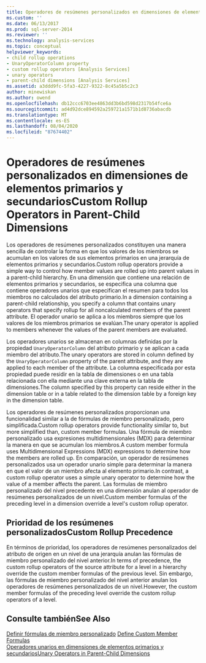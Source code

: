 ```yaml
---
title: Operadores de resúmenes personalizados en dimensiones de elementos primarios y secundarios | Microsoft Docs
ms.custom: ''
ms.date: 06/13/2017
ms.prod: sql-server-2014
ms.reviewer: ''
ms.technology: analysis-services
ms.topic: conceptual
helpviewer_keywords:
- child rollup operations
- UnaryOperatorColumn property
- custom rollup operators [Analysis Services]
- unary operators
- parent-child dimensions [Analysis Services]
ms.assetid: a3ddd9fc-5fa3-4227-9322-8c45a5b5c2c3
author: minewiskan
ms.author: owend
ms.openlocfilehash: db12ccc6703ee4863dd3b6bd598d2317b54fce6a
ms.sourcegitcommit: ad4d92dce894592a259721a1571b1d8736abacdb
ms.translationtype: MT
ms.contentlocale: es-ES
ms.lasthandoff: 08/04/2020
ms.locfileid: "87674402"
---
```

# <a name="custom-rollup-operators-in-parent-child-dimensions"></a><span data-ttu-id="00176-102">Operadores de resúmenes personalizados en dimensiones de elementos primarios y secundarios</span><span class="sxs-lookup"><span data-stu-id="00176-102">Custom Rollup Operators in Parent-Child Dimensions</span></span>
  <span data-ttu-id="00176-103">Los operadores de resúmenes personalizados constituyen una manera sencilla de controlar la forma en que los valores de los miembros se acumulan en los valores de sus elementos primarios en una jerarquía de elementos primarios y secundarios.</span><span class="sxs-lookup"><span data-stu-id="00176-103">Custom rollup operators provide a simple way to control how member values are rolled up into parent values in a parent-child hierarchy.</span></span> <span data-ttu-id="00176-104">En una dimensión que contiene una relación de elementos primarios y secundarios, se especifica una columna que contiene operadores unarios que especifican el resumen para todos los miembros no calculados del atributo primario.</span><span class="sxs-lookup"><span data-stu-id="00176-104">In a dimension containing a parent-child relationship, you specify a column that contains unary operators that specify rollup for all noncalculated members of the parent attribute.</span></span> <span data-ttu-id="00176-105">El operador unario se aplica a los miembros siempre que los valores de los miembros primarios se evalúan.</span><span class="sxs-lookup"><span data-stu-id="00176-105">The unary operator is applied to members whenever the values of the parent members are evaluated.</span></span>  
  
 <span data-ttu-id="00176-106">Los operadores unarios se almacenan en columnas definidas por la propiedad `UnaryOperatorColumn` del atributo primario y se aplican a cada miembro del atributo.</span><span class="sxs-lookup"><span data-stu-id="00176-106">The unary operators are stored in column defined by the `UnaryOperatorColumn` property of the parent attribute, and they are applied to each member of the attribute.</span></span> <span data-ttu-id="00176-107">La columna especificada por esta propiedad puede residir en la tabla de dimensiones o en una tabla relacionada con ella mediante una clave externa en la tabla de dimensiones.</span><span class="sxs-lookup"><span data-stu-id="00176-107">The column specified by this property can reside either in the dimension table or in a table related to the dimension table by a foreign key in the dimension table.</span></span>  
  
 <span data-ttu-id="00176-108">Los operadores de resúmenes personalizados proporcionan una funcionalidad similar a la de fórmulas de miembro personalizado, pero simplificada.</span><span class="sxs-lookup"><span data-stu-id="00176-108">Custom rollup operators provide functionality similar to, but more simplified than, custom member formulas.</span></span> <span data-ttu-id="00176-109">Una fórmula de miembro personalizado usa expresiones multidimensionales (MDX) para determinar la manera en que se acumulan los miembros.</span><span class="sxs-lookup"><span data-stu-id="00176-109">A custom member formula uses Multidimensional Expressions (MDX) expressions to determine how the members are rolled up.</span></span> <span data-ttu-id="00176-110">En comparación, un operador de resúmenes personalizados usa un operador unario simple para determinar la manera en que el valor de un miembro afecta al elemento primario.</span><span class="sxs-lookup"><span data-stu-id="00176-110">In contrast, a custom rollup operator uses a simple unary operator to determine how the value of a member affects the parent.</span></span> <span data-ttu-id="00176-111">Las formulas de miembro personalizado del nivel precedente en una dimensión anulan al operador de resúmenes personalizados de un nivel.</span><span class="sxs-lookup"><span data-stu-id="00176-111">Custom member formulas of the preceding level in a dimension override a level's custom rollup operator.</span></span>  
  
## <a name="custom-rollup-precedence"></a><span data-ttu-id="00176-112">Prioridad de los resúmenes personalizados</span><span class="sxs-lookup"><span data-stu-id="00176-112">Custom Rollup Precedence</span></span>  
 <span data-ttu-id="00176-113">En términos de prioridad, los operadores de resúmenes personalizados del atributo de origen en un nivel de una jerarquía anulan las fórmulas de miembro personalizado del nivel anterior.</span><span class="sxs-lookup"><span data-stu-id="00176-113">In terms of precedence, the custom rollup operators of the source attribute for a level in a hierarchy override the custom member formulas of the previous level.</span></span> <span data-ttu-id="00176-114">Sin embargo, las fórmulas de miembro personalizado del nivel anterior anulan los operadores de resúmenes personalizados de un nivel.</span><span class="sxs-lookup"><span data-stu-id="00176-114">However, the custom member formulas of the preceding level override the custom rollup operators of a level.</span></span>  
  
## <a name="see-also"></a><span data-ttu-id="00176-115">Consulte también</span><span class="sxs-lookup"><span data-stu-id="00176-115">See Also</span></span>  
 <span data-ttu-id="00176-116">[Definir fórmulas de miembro personalizado](attribute-properties-define-custom-member-formulas.md) </span><span class="sxs-lookup"><span data-stu-id="00176-116">[Define Custom Member Formulas](attribute-properties-define-custom-member-formulas.md) </span></span>  
 [<span data-ttu-id="00176-117">Operadores unarios en dimensiones de elementos primarios y secundarios</span><span class="sxs-lookup"><span data-stu-id="00176-117">Unary Operators in Parent-Child Dimensions</span></span>](parent-child-dimension-attributes-unary-operators.md)  
  
  
